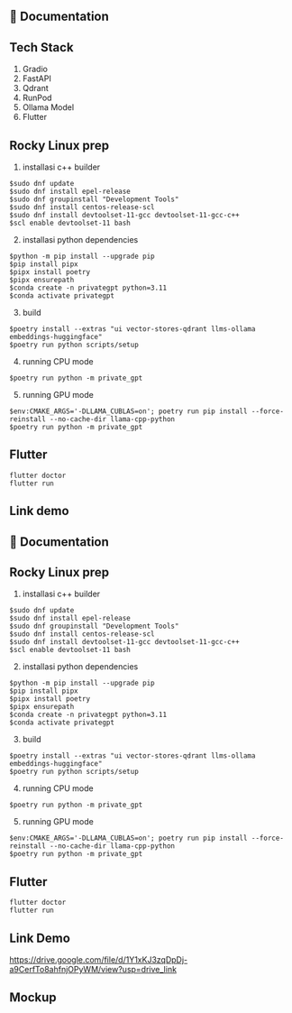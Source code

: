 ## 📄 Documentation

## Tech Stack
1. Gradio
2. FastAPI
3. Qdrant
4. RunPod
5. Ollama Model
6. Flutter

## Rocky Linux prep
1. installasi c++ builder
```
$sudo dnf update
$sudo dnf install epel-release
$sudo dnf groupinstall "Development Tools"
$sudo dnf install centos-release-scl
$sudo dnf install devtoolset-11-gcc devtoolset-11-gcc-c++
$scl enable devtoolset-11 bash
```

2. installasi python dependencies
```
$python -m pip install --upgrade pip
$pip install pipx
$pipx install poetry
$pipx ensurepath
$conda create -n privategpt python=3.11
$conda activate privategpt
```

3. build
```
$poetry install --extras "ui vector-stores-qdrant llms-ollama embeddings-huggingface"
$poetry run python scripts/setup
```

4. running CPU mode
```
$poetry run python -m private_gpt
```

5. running GPU mode
```
$env:CMAKE_ARGS='-DLLAMA_CUBLAS=on'; poetry run pip install --force-reinstall --no-cache-dir llama-cpp-python
$poetry run python -m private_gpt
```

## Flutter
```
flutter doctor
flutter run 
```

## Link demo
## 📄 Documentation


## Rocky Linux prep
1. installasi c++ builder
```
$sudo dnf update
$sudo dnf install epel-release
$sudo dnf groupinstall "Development Tools"
$sudo dnf install centos-release-scl
$sudo dnf install devtoolset-11-gcc devtoolset-11-gcc-c++
$scl enable devtoolset-11 bash
```

2. installasi python dependencies
```
$python -m pip install --upgrade pip
$pip install pipx
$pipx install poetry
$pipx ensurepath
$conda create -n privategpt python=3.11
$conda activate privategpt
```

3. build
```
$poetry install --extras "ui vector-stores-qdrant llms-ollama embeddings-huggingface"
$poetry run python scripts/setup
```

4. running CPU mode
```
$poetry run python -m private_gpt
```

5. running GPU mode
```
$env:CMAKE_ARGS='-DLLAMA_CUBLAS=on'; poetry run pip install --force-reinstall --no-cache-dir llama-cpp-python
$poetry run python -m private_gpt
```

## Flutter
```
flutter doctor
flutter run 
```
## Link Demo
https://drive.google.com/file/d/1Y1xKJ3zqDpDj-a9CerfTo8ahfnjOPyWM/view?usp=drive_link

## Mockup
